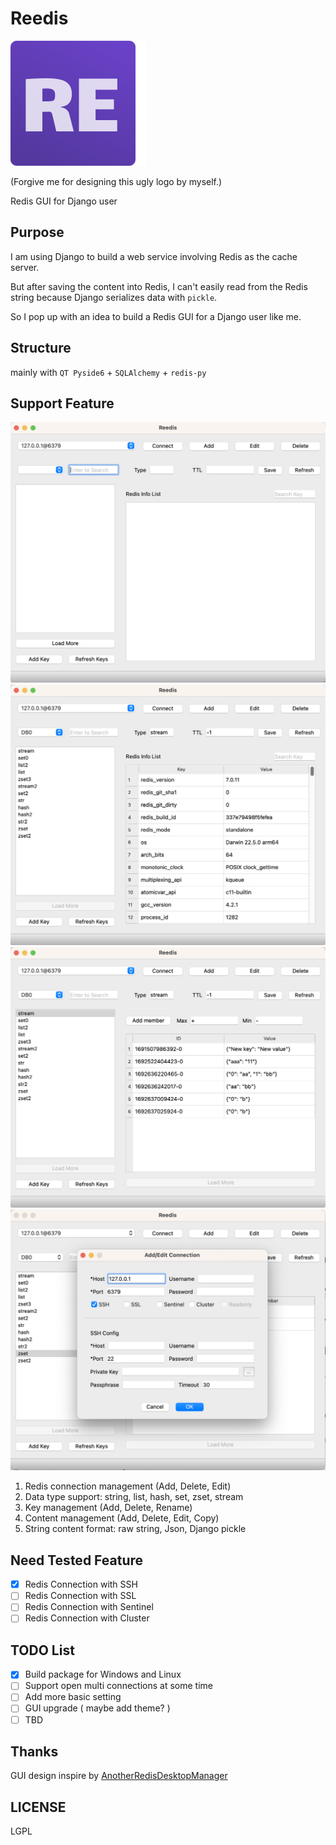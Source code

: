 # Reedis
![Reedis](./resource/icons/logo.png "Reedis")

(Forgive me for designing this ugly logo by myself.) 

Redis GUI for Django user

## Purpose

I am using Django to build a web service involving Redis as the cache server. 

But after saving the content into Redis, I can't easily read from the Redis string because Django serializes data with `pickle`. 

So I pop up with an idea to build a Redis GUI for a Django user like me.

## Structure

mainly with `QT Pyside6` + `SQLAlchemy` + `redis-py`

## Support Feature

![Reedis](./resource/screenshot/screenshot_reedis.png "Reedis Main Window")
![Reedis](./resource/screenshot/screenshot_reedis_02.png "Reedis redis info list")
![Reedis](./resource/screenshot/screenshot_reedis_03.png "Reedis Content Management")
![Reedis](./resource/screenshot/screenshot_reedis_04.png "Reedis Edit Connection")

1. Redis connection management (Add, Delete, Edit)
2. Data type support: string, list, hash, set, zset, stream
3. Key management (Add, Delete, Rename)
4. Content management (Add, Delete, Edit, Copy)
5. String content format: raw string, Json, Django pickle

## Need Tested Feature

- [x] Redis Connection with SSH
- [ ] Redis Connection with SSL
- [ ] Redis Connection with Sentinel
- [ ] Redis Connection with Cluster

## TODO List

- [x] Build package for Windows and Linux
- [ ] Support open multi connections at some time
- [ ] Add more basic setting 
- [ ] GUI upgrade ( maybe add theme? )
- [ ] TBD

## Thanks

GUI design inspire by [AnotherRedisDesktopManager](https://github.com/qishibo/AnotherRedisDesktopManager)

## LICENSE

LGPL
